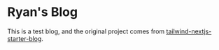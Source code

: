 # Ryan's Blog

This is a test blog, and the original project comes from [tailwind-nextjs-starter-blog](https://github.com/timlrx/tailwind-nextjs-starter-blog).
